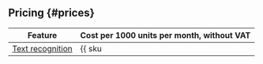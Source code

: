 ## Pricing {#prices}

| Feature | Cost per 1000 units per month, without VAT |
| ----- | ----- |
| [Text recognition](../../vision/concepts/ocr/index.md) | {{ sku|USD|ai.vision.text_detection|string }} |
